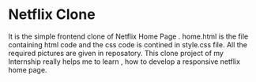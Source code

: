 <h1>Netflix Clone</h1>
It is the simple frontend clone of Netflix Home Page .
home.html is the file containing html code and the css
code is contined in style.css file.
All the required pictures are given in reposatory.
This clone project of my Internship really helps me to learn ,
how to develop a responsive netflix home page.
